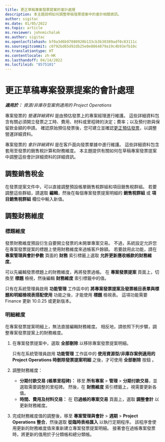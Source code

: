 ```yaml
---
title: 更正草稿專案發票提案的會計處理
description: 本主題說明如何調整草稿發票提案中的會計相關資訊。
author: sigitac
ms.date: 01/05/2022
ms.topic: article
ms.reviewer: johnmichalak
ms.author: sigitac
ms.openlocfilehash: bf0a3d6b97880920b133cb3b30389adf0c83111c
ms.sourcegitcommit: c0792bd65d92db25e0e8864879a19c4b93efb10c
ms.translationtype: HT
ms.contentlocale: zh-HK
ms.lasthandoff: 04/14/2022
ms.locfileid: "8575101"
---
```

# <a name="correct-the-accounting-on-draft-project-invoice-proposals"></a>更正草稿專案發票提案的會計處理

_**適用於：** 資源/非庫存型案例適用的 Project Operations_

專案發票的 *營運詳細資料* 是由預估發票上的專案經理進行維護。 這些詳細資料包含有關必須開立發票之工時、費用、材料或里程碑的決定；費率；以及預付款與保留款金額的申請。 確認原始預估發票後，您可建立並確認[更正預估發票](../proforma-invoicing/corrective-invoices.md)，以調整營運詳細資料。

專案發票的 *會計詳細資料* 是在客戶面向發票單據中進行維護。 這些詳細資料包含套用至發票的銷售稅計算和財務維度。 本主題提供有關如何在草稿專案發票提案中調整這些會計詳細資料的詳細資訊。

## <a name="adjust-sales-tax"></a>調整銷售稅金

在發票提案文件中，可以直接調整預設帳單銷售稅群組和項目銷售稅群組。 若要調整這些群組，請選取 **編輯**，然後在每個專案發票提案明細的 **銷售稅群組** 或 **項目銷售稅群組** 欄位中輸入新值。

## <a name="adjust-financial-dimensions"></a>調整財務維度

### <a name="header-dimensions"></a>標題維度

發票財務維度預設衍生自要開立發票的未開單專案交易。 不過，系統設定允許您在專案發票提案的標題上使用財務維度來過帳客戶餘額。 若要啟用此功能，請在 **專案管理與會計參數** 頁面的 **財務** 索引標籤上選取 **允許更新應收帳款的財務維度**。

可以先編輯發票標題上的財務維度，再將發票過帳。 在 **專案發票提案** 頁面上，切換至 **標題** 檢視，然後編輯 **財務維度** 索引標籤中的值。

只有在系統管理員啟用 **功能管理** 工作區中的 **將專案發票提案及發票帳目表單與標題和明細檢視表搭配使用** 功能之後，才能使用 **標題** 檢視表。 這項功能需要 Finance 更新 10.0.25 或更新版本。

### <a name="line-dimensions"></a>明細維度

在專案發票提案明細上，無法直接編輯財務維度。 相反地，請依照下列步驟，調整專案發票提案上的財務維度。

1. 在專案發票提案中，選取 **全部刪除** 以移除專案發票提案明細。

    只有在系統管理員啟用 **功能管理** 工作區中的 **使用資源型/非庫存案例適用的 Project Operations 時刪除發票提案明細** 之後，才可使用 **全部刪除** 按鈕 。

2. 調整財務維度：

    - **分期付款交易 (帳單里程碑)：** 移至 **所有專案** \> **管理** \> **分期付款交易**，並選取需要調整的里程碑。 然後，在 **財務維度** 索引標籤上，視需要更新各值。
    - **時間、費用及材料交易：** 在 **已過帳的專案交易** 頁面上，選取 **調整會計** 以更新財務維度。

3. 完成財務維度值的調整後，移至 **專案管理與會計** \> **週期** \> **Project Operations 整合**，然後選取 **從臨時表格匯入** 以執行定期程序。 該程序會使用更新的財務維度值來重新建立專案發票提案明細。 接著會在過帳專案發票時，將更新的值用於子分類帳和總分類帳。
